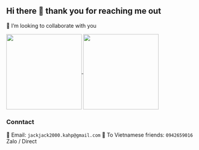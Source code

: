 ## Hi there 👋 thank you for reaching me out
👯 I’m looking to collaborate with you

<a href="https://github.com/anuraghazra/github-readme-stats">
  <img height=200 align="center" src="https://github-readme-stats.vercel.app/api?username=anuraghazra" />
</a>
<a href="https://github.com/anuraghazra/convoychat">
  <img height=200 align="center" src="https://github-readme-stats.vercel.app/api/top-langs?username=anuraghazra&layout=compact&langs_count=8&card_width=320" />
</a>

### Conntact
📧 Email: ```jackjack2000.kahp@gmail.com```
📲 To Vietnamese friends: ```0942659016``` Zalo / Direct

